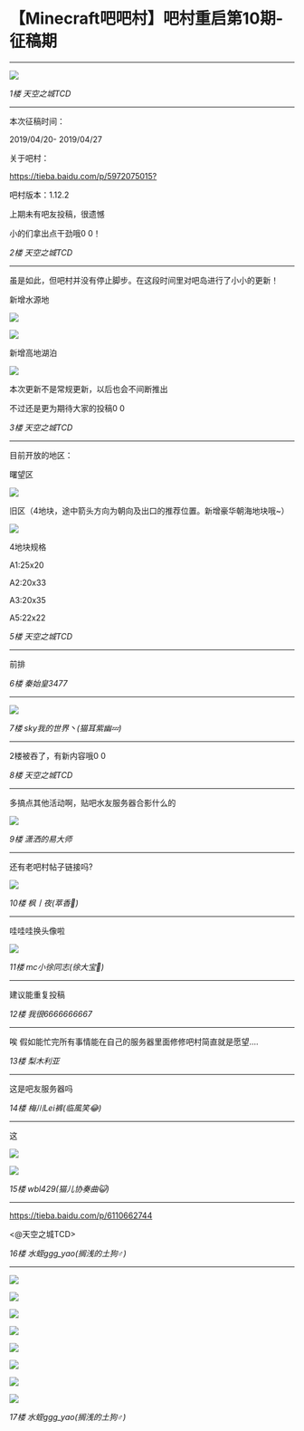 <!--
流浪主吧项目 https://github.com/paulzzh/SaveMCBar
原帖链接 http://tieba.baidu.com/mo/?kz=6107203704
作者 天空之城TCD
此存档保存于 Sun Jun  9 02:11:59 2019
-->
# 【Minecraft吧吧村】吧村重启第10期-征稿期
***
 

![](static/tiebastatic/6107203704/BDE_Image/50d55ecb0a46f21f32b29402f8246b600d33aef9.jpg)



*1楼 天空之城TCD*

***
 本次征稿时间：

2019/04/20- 2019/04/27

关于吧村：

<https://tieba.baidu.com/p/5972075015?>

吧村版本：1.12.2

上期未有吧友投稿，很遗憾

小的们拿出点干劲哦0 0！



*2楼 天空之城TCD*

***
 虽是如此，但吧村并没有停止脚步。在这段时间里对吧岛进行了小小的更新！

新增水源地

![](static/tiebastatic/6107203704/BDE_Image/5197f13f8794a4c26514d27900f41bd5ad6e394f.jpg)

![](static/tiebastatic/6107203704/BDE_Image/f8214209c93d70cf3dcd9f5ff6dcd100baa12b4f.jpg)

新增高地湖泊

![](static/tiebastatic/6107203704/BDE_Image/a96caed4b31c8701fb8587b4297f9e2f0708ff54.jpg)

本次更新不是常规更新，以后也会不间断推出

不过还是更为期待大家的投稿0 0



*3楼 天空之城TCD*

***
 目前开放的地区：

曙望区

![](static/tiebastatic/6107203704/BDE_Image/1015154e251f95cad18158e7c7177f3e6709520e.jpg)

旧区（4地块，途中箭头方向为朝向及出口的推荐位置。新增豪华朝海地块哦~）

![](static/tiebastatic/6107203704/BDE_Image/b751001f95cad1c8a6cf3676713e6709c93d510e.jpg)

4地块规格

A1:25x20

A2:20x33

A3:20x35

A5:22x22



*5楼 天空之城TCD*

***
 前排



*6楼 秦始皇3477*

***
 

![](static/tiebastatic/6107203704/emoticon/image_emoticon25.png)

*7楼 sky我的世界丶(猫耳紫幽💤)*

***
 2楼被吞了，有新内容哦0 0



*8楼 天空之城TCD*

***
 多搞点其他活动啊，贴吧水友服务器合影什么的

![](static/tiebastatic/6107203704/emoticon/image_emoticon25.png)

*9楼 潇洒的易大师*

***
 还有老吧村帖子链接吗?

![](static/tiebastatic/6107203704/emoticon/image_emoticon3.png)

*10楼 枫丨夜(萃香🌙)*

***
 哇哇哇换头像啦

![](static/tiebastatic/6107203704/emoticon/image_emoticon22.png)

*11楼 mc小徐同志(徐大宝🍭)*

***
 建议能重复投稿



*12楼 我很6666666667*

***
 唉 假如能忙完所有事情能在自己的服务器里面修修吧村简直就是愿望....



*13楼 梨木利亚*

***
 这是吧友服务器吗



*14楼 梅川Lei裤(临風笑😂)*

***
 这

![](static/tiebastatic/6107203704/emoticon/i_f16.png)

![](static/tiebastatic/6107203704/BDE_Image/0d0c462762d0f703e1bba48a06fa513d2697c57e.jpg)



*15楼 wbl429(猫儿协奏曲😺)*

***
 

<https://tieba.baidu.com/p/6110662744>

<@天空之城TCD>



*16楼 水蛭ggg_yao(搁浅的土狗♂)*

***
 

![](static/tiebastatic/6107203704/BDE_Image/23dd581ed21b0ef4225d4f09d3c451da80cb3ecb.jpg)

![](static/tiebastatic/6107203704/BDE_Image/fa01f71b0ef41bd597e63fa35fda81cb38db3dcb.jpg)

![](static/tiebastatic/6107203704/BDE_Image/55042bf41bd5ad6ee64cb3bd8fcb39dbb7fd3ccb.jpg)

![](static/tiebastatic/6107203704/BDE_Image/89eb3ed5ad6eddc46d5263ac37dbb6fd536633cb.jpg)

![](static/tiebastatic/6107203704/BDE_Image/9cca886eddc451dabc43dbbcb8fd5266d11632cb.jpg)

![](static/tiebastatic/6107203704/BDE_Image/2a71f8c451da81cb0753549a5c66d016082431cb.jpg)

![](static/tiebastatic/6107203704/BDE_Image/5adb74da81cb39db8975b001de160924aa1830cb.jpg)

![](static/tiebastatic/6107203704/BDE_Image/d6c5a4cb39dbb6fd12ee32710724ab18962b37cb.jpg)



*17楼 水蛭ggg_yao(搁浅的土狗♂)*

